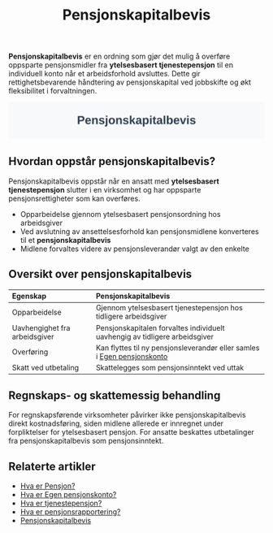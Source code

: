 ﻿---
title: "Pensjonskapitalbevis"
seoTitle: "Pensjonskapitalbevis | Hva det er og hvordan det fungerer"
description: "Hva er pensjonskapitalbevis, når oppstår det og hvordan forvaltes midlene etter jobbskifte? Kort oversikt over skatt og praktiske valg."
summary: "Enkel forklaring av pensjonskapitalbevis og hva du kan gjøre med det."
---

**Pensjonskapitalbevis** er en ordning som gjør det mulig å overføre oppsparte pensjonsmidler fra **ytelsesbasert tjenestepensjon** til en individuell konto når et arbeidsforhold avsluttes. Dette gir rettighetsbevarende håndtering av pensjonskapital ved jobbskifte og økt fleksibilitet i forvaltningen.

![Illustrasjon av Pensjonskapitalbevis](pensjonskapitalbevis-image.svg)

## Hvordan oppstår pensjonskapitalbevis?

Pensjonskapitalbevis oppstår når en ansatt med **ytelsesbasert tjenestepensjon** slutter i en virksomhet og har oppsparte pensjonsrettigheter som kan overføres.

* Opparbeidelse gjennom ytelsesbasert pensjonsordning hos arbeidsgiver
* Ved avslutning av ansettelsesforhold kan pensjonsmidlene konverteres til et **pensjonskapitalbevis**
* Midlene forvaltes videre av pensjonsleverandør valgt av den enkelte

## Oversikt over pensjonskapitalbevis

| Egenskap                   | Pensjonskapitalbevis                                                    |
|:----------------------------|:-------------------------------------------------------------------------|
| Opparbeidelse               | Gjennom ytelsesbasert tjenestepensjon hos tidligere arbeidsgiver         |
| Uavhengighet fra arbeidsgiver | Pensjonskapitalen forvaltes individuelt uavhengig av tidligere arbeidsgiver |
| Overføring                 | Kan flyttes til ny pensjonsleverandør eller samles i [Egen pensjonskonto](/blogs/regnskap/hva-er-egen-pensjonskonto "Hva er Egen pensjonskonto? Guide til Egen pensjonskonto i Norge") |
| Skatt ved utbetaling         | Skattelegges som pensjonsinntekt ved uttak                                |

## Regnskaps- og skattemessig behandling

For regnskapsførende virksomheter påvirker ikke pensjonskapitalbevis direkt kostnadsføring, siden midlene allerede er innregnet under forpliktelser for ytelsesbasert pensjon. For ansatte beskattes utbetalinger fra pensjonskapitalbevis som pensjonsinntekt.

## Relaterte artikler

* [Hva er Pensjon?](/blogs/regnskap/hva-er-pensjon "Hva er Pensjon? Komplett Guide til norsk pensjonssystem")
* [Hva er Egen pensjonskonto?](/blogs/regnskap/hva-er-egen-pensjonskonto "Hva er Egen pensjonskonto? Guide til Egen pensjonskonto i Norge")
* [Hva er tjenestepensjon?](/blogs/regnskap/hva-er-tjenestepensjon "Hva er Tjenestepensjon? Komplett Guide til Bedriftspensjon og Regnskapsføring")
* [Hva er pensjonsrapportering?](/blogs/regnskap/hva-er-pensjonsrapportering "Hva er Pensjonsrapportering? Komplett Guide til Pensjon i Regnskap")
* [Pensjonskapitalbevis](/blogs/regnskap/pensjonskapitalbevis "Pensjonskapitalbevis: Hva er pensjonskapitalbevis?")










